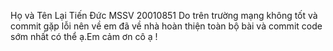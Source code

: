 Họ và Tên Lại Tiến Đức 
MSSV 20010851
Do trên trường mạng không tốt và commit gặp lỗi nên về em đã về nhà hoàn thiện toàn bộ bài và commit code sớm nhất có thể ạ.Em cảm ơn cô ạ !
